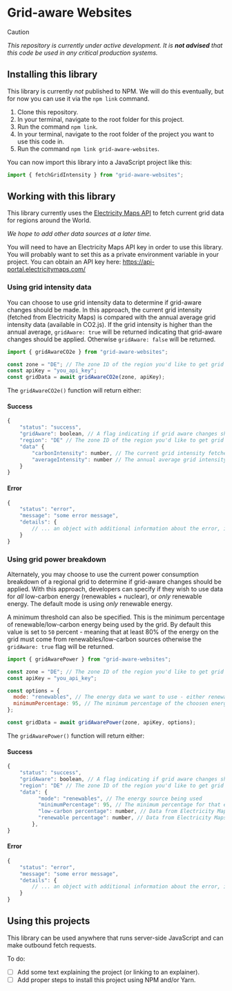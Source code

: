 # Grid-aware Websites

> [!CAUTION]
> _This repository is currently under active development. It is **not advised** that this code be used in any critical production systems._

## Installing this library

This library is currently _not_ published to NPM. We will do this eventually, but for now you can use it via the `npm link` command.

1. Clone this repository.
2. In your terminal, navigate to the root folder for this project.
3. Run the command `npm link`.
4. In your terminal, navigate to the root folder of the project you want to use this code in.
5. Run the command `npm link grid-aware-websites`.

You can now import this library into a JavaScript project like this:

```js
import { fetchGridIntensity } from "grid-aware-websites";
```

## Working with this library

This library currently uses the [Electricity Maps API](https://api-portal.electricitymaps.com/) to fetch current grid data for regions around the World.

_We hope to add other data sources at a later time._

You will need to have an Electricity Maps API key in order to use this library. You will probably want to set this as a private environment variable in your project. You can obtain an API key here: https://api-portal.electricitymaps.com/

### Using grid intensity data

You can choose to use grid intensity data to determine if grid-aware changes should be made. In this approach, the current grid intensity (fetched from Electricity Maps) is compared with the annual average grid intensity data (available in CO2.js). If the grid intensity is higher than the annual average, `gridAware: true` will be returned indicating that grid-aware changes should be applied. Otherwise `gridAware: false` will be returned.

```js
import { gridAwareCO2e } from "grid-aware-websites";

const zone = "DE"; // The zone ID of the region you'd like to get grid intensity data for
const apiKey = "you_api_key";
const gridData = await gridAwareCO2e(zone, apiKey);
```

The `gridAwareCO2e()` function will return either:

#### Success

```js
{
    "status": "success",
    "gridAware": boolean, // A flag indicating if grid aware changes should be applied
    "region": "DE" // The zone ID of the region you'd like to get grid intensity data for
    "data" {
        "carbonIntensity": number, // The current grid intensity fetched from Electricity Maps
        "averageIntensity": number // The annual average grid intensity for the zone being checked taken from CO2.js
    }
}
```

#### Error

```js
{
    "status": "error",
    "message": "some error message",
    "details": {
        // ... an object with additional information about the error, if available.
    }
}
```

### Using grid power breakdown

Alternately, you may choose to use the current power consumption breakdown of a regional grid to determine if grid-aware changes should be applied. With this approach, developers can specify if they wish to use data for _all_ low-carbon energy (renewables + nuclear), or _only_ renewable energy. The default mode is using _only_ renewable energy.

A minimum threshold can also be specified. This is the minimum percentage of renewable/low-carbon energy being used by the grid. By default this value is set to `50` percent - meaning that at least 80% of the energy on the grid must come from renewables/low-carbon sources otherwise the `gridAware: true` flag will be returned.

```js
import { gridAwarePower } from "grid-aware-websites";

const zone = "DE"; // The zone ID of the region you'd like to get grid intensity data for
const apiKey = "you_api_key";

const options = {
  mode: "renewables", // The energy data we want to use - either renewables or low-carbon.
  minimumPercentage: 95, // The minimum percentage of the choosen energy type before grid-awareness should be triggered.
};

const gridData = await gridAwarePower(zone, apiKey, options);
```

The `gridAwarePower()` function will return either:

#### Success

```js
{
    "status": "success",
    "gridAware": boolean, // A flag indicating if grid aware changes should be applied
    "region": "DE" // The zone ID of the region you'd like to get grid intensity data for
    "data": {
          "mode": "renewables", // The energy source being used
          "minimumPercentage": 95, // The minimum percentage for that energy source before grid-awareness is set to true,
          "low-carbon percentage": number, // Data from Electricity Maps for the current low-carbon (renewables + nuclear) percentage,
          "renewable percentage": number, // Data from Electricity Maps for the current renewables percentage
        },
}
```

#### Error

```js
{
    "status": "error",
    "message": "some error message",
    "details": {
        // ... an object with additional information about the error, if available.
    }
}
```

## Using this projects

This library can be used anywhere that runs server-side JavaScript and can make outbound fetch requests.

To do:

- [ ] Add some text explaining the project (or linking to an explainer).
- [ ] Add proper steps to install this project using NPM and/or Yarn.
